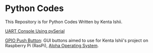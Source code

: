 # Python Codes

This Repository is for Python Codes Written by Kenta Ishii.

[UART Console Using pySerial](uart)

[GPIO Push Button](gpio_pbutton): GUI buttons aimed to use for Kenta Ishii's project on Raspberry Pi (RasPi), [Aloha Operating System](https://github.com/JimmyKenMerchant/RaspberryPi).
